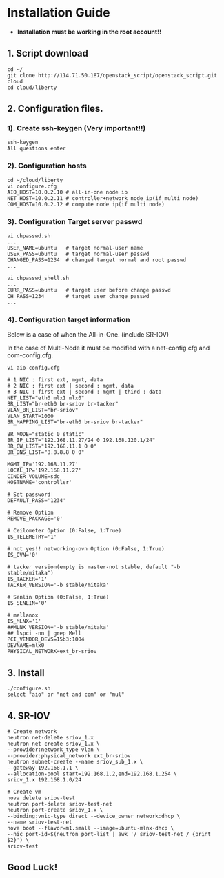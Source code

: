 # Installation Guide

* **Installation must be working in the root account!!**


## 1. Script download

```
cd ~/
git clone http://114.71.50.187/openstack_script/openstack_script.git cloud
cd cloud/liberty
```

## 2. Configuration files.

### 1). Create ssh-keygen (Very important!!)

```
ssh-keygen
All questions enter
```

### 2). Configuration hosts

```
cd ~/cloud/liberty
vi configure.cfg
AIO_HOST=10.0.2.10 # all-in-one node ip
NET_HOST=10.0.2.11 # controller+network node ip(if multi node)
COM_HOST=10.0.2.12 # compute node ip(if multi node)
```

### 3). Configuration Target server passwd

```
vi chpasswd.sh
...
USER_NAME=ubuntu   # target normal-user name
USER_PASS=ubuntu   # target normal-user passwd
CHANGED_PASS=1234  # changed target normal and root passwd
...

vi chpasswd_shell.sh
...
CURR_PASS=ubuntu   # target user before change passwd
CH_PASS=1234       # target user change passwd
...
```

### 4). Configuration target information

Below is a case of when the All-in-One. (include SR-IOV)

In the case of Multi-Node it must be modified with a net-config.cfg and com-config.cfg.

```
vi aio-config.cfg

# 1 NIC : first ext, mgmt, data
# 2 NIC : first ext | second : mgmt, data
# 3 NIC : first ext | second : mgmt | third : data
NET_LIST="eth0 mlx1 mlx0"
BR_LIST="br-eth0 br-sriov br-tacker"
VLAN_BR_LIST="br-sriov"
VLAN_START=1000
BR_MAPPING_LIST="br-eth0 br-sriov br-tacker"

BR_MODE="static 0 static"
BR_IP_LIST="192.168.11.27/24 0 192.168.120.1/24"
BR_GW_LIST="192.168.11.1 0 0"
BR_DNS_LIST="8.8.8.8 0 0"

MGMT_IP='192.168.11.27'
LOCAL_IP='192.168.11.27'
CINDER_VOLUME=sdc
HOSTNAME='controller'

# Set password
DEFAULT_PASS='1234'

# Remove Option
REMOVE_PACKAGE='0'

# Ceilometer Option (0:False, 1:True)
IS_TELEMETRY='1'

# not yes!! networking-ovn Option (0:False, 1:True)
IS_OVN='0'

# tacker version(empty is master-not stable, default "-b stable/mitaka")
IS_TACKER='1'
TACKER_VERSION='-b stable/mitaka'

# Senlin Option (0:False, 1:True)
IS_SENLIN='0'

# mellanox
IS_MLNX='1'
##MLNX_VERSION='-b stable/mitaka'
## lspci -nn | grep Mell
PCI_VENDOR_DEVS=15b3:1004
DEVNAME=mlx0
PHYSICAL_NETWORK=ext_br-sriov
```


## 3. Install

```
./configure.sh
select "aio" or "net and com" or "mul"
```


## 4. SR-IOV

```
# Create network
neutron net-delete sriov_1.x
neutron net-create sriov_1.x \
--provider:network_type vlan \
--provider:physical_network ext_br-sriov
neutron subnet-create --name sriov_sub_1.x \
--gateway 192.168.1.1 \
--allocation-pool start=192.168.1.2,end=192.168.1.254 \
sriov_1.x 192.168.1.0/24

# Create vm
nova delete sriov-test
neutron port-delete sriov-test-net
neutron port-create sriov_1.x \
--binding:vnic-type direct --device_owner network:dhcp \
--name sriov-test-net
nova boot --flavor=m1.small --image=ubuntu-mlnx-dhcp \
--nic port-id=$(neutron port-list | awk '/ sriov-test-net / {print $2}') \
sriov-test
```


## Good Luck!